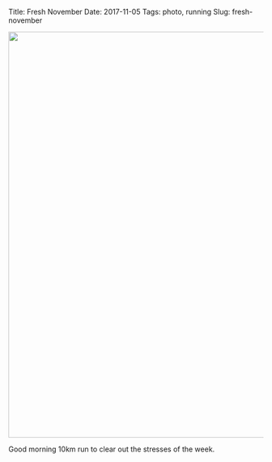 Title: Fresh November
Date: 2017-11-05
Tags: photo, running
Slug: fresh-november

<img src="/images/2017-11-05 canal.jpg" width=800 />

Good morning 10km run to clear out the stresses of the week.
